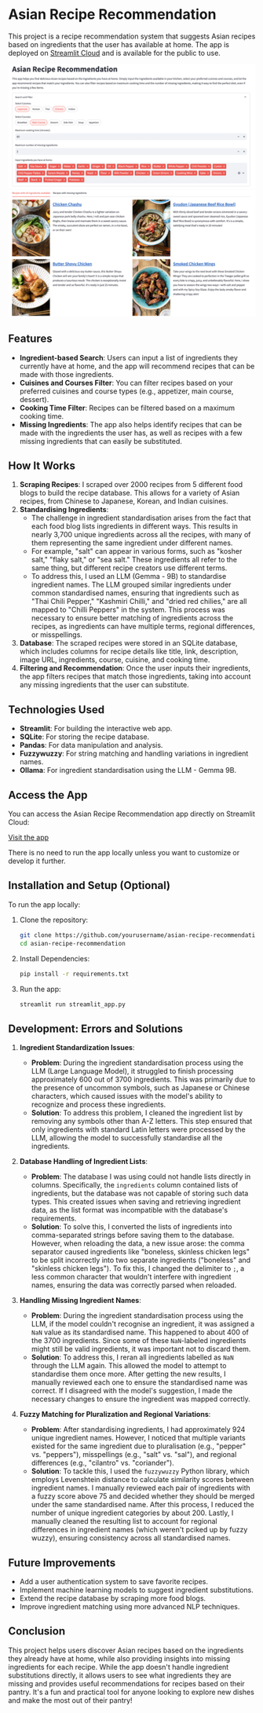 # Asian Recipe Recommendation

This project is a recipe recommendation system that suggests Asian recipes based on ingredients that the user has available at home. The app is deployed on [Streamlit Cloud](https://asian-recipe-recommendation.streamlit.app/) and is available for the public to use.

![](./images/img1.png)
![](./images/recipes.png)

## Features

- **Ingredient-based Search**: Users can input a list of ingredients they currently have at home, and the app will recommend recipes that can be made with those ingredients.
- **Cuisines and Courses Filter**: You can filter recipes based on your preferred cuisines and course types (e.g., appetizer, main course, dessert).
- **Cooking Time Filter**: Recipes can be filtered based on a maximum cooking time.
- **Missing Ingredients**: The app also helps identify recipes that can be made with the ingredients the user has, as well as recipes with a few missing ingredients that can easily be substituted.


## How It Works

1. **Scraping Recipes**: I scraped over 2000 recipes from 5 different food blogs to build the recipe database. This allows for a variety of Asian recipes, from Chinese to Japanese, Korean, and Indian cuisines.
2. **Standardising Ingredients**: 
    - The challenge in ingredient standardisation arises from the fact that each food blog lists ingredients in different ways. This results in nearly 3,700 unique ingredients across all the recipes, with many of them representing the same ingredient under different names.
    - For example, "salt" can appear in various forms, such as "kosher salt," "flaky salt," or "sea salt." These ingredients all refer to the same thing, but different recipe creators use different terms.
    - To address this, I used an LLM (Gemma - 9B) to standardise ingredient names. The LLM grouped similar ingredients under common standardised names, ensuring that ingredients such as "Thai Chili Pepper," "Kashmiri Chilli," and "dried red chilies," are all mapped to "Chilli Peppers" in the system. This process was necessary to ensure better matching of ingredients across the recipes, as ingredients can have multiple terms, regional differences, or misspellings.
3. **Database**: The scraped recipes were stored in an SQLite database, which includes columns for recipe details like title, link, description, image URL, ingredients, course, cuisine, and cooking time.
4. **Filtering and Recommendation**: Once the user inputs their ingredients, the app filters recipes that match those ingredients, taking into account any missing ingredients that the user can substitute.

## Technologies Used

- **Streamlit**: For building the interactive web app.
- **SQLite**: For storing the recipe database.
- **Pandas**: For data manipulation and analysis.
- **Fuzzywuzzy**: For string matching and handling variations in ingredient names.
- **Ollama**: For ingredient standardisation using the LLM - Gemma 9B.

## Access the App

You can access the Asian Recipe Recommendation app directly on Streamlit Cloud:

[Visit the app](https://asian-recipe-recommendation.streamlit.app/)

There is no need to run the app locally unless you want to customize or develop it further.

## Installation and Setup (Optional)
To run the app locally:

1. Clone the repository:
   ```bash
   git clone https://github.com/yourusername/asian-recipe-recommendation.git
   cd asian-recipe-recommendation
   ```

2. Install Dependencies:
    ```bash
    pip install -r requirements.txt
    ```

3. Run the app:
    ```bash
    streamlit run streamlit_app.py
    ```



## Development: Errors and Solutions


1. **Ingredient Standardization Issues**:
   - **Problem**: During the ingredient standardisation process using the LLM (Large Language Model), it struggled to finish processing approximately 600 out of 3700 ingredients. This was primarily due to the presence of uncommon symbols, such as Japanese or Chinese characters, which caused issues with the model's ability to recognize and process these ingredients.
   - **Solution**: To address this problem, I cleaned the ingredient list by removing any symbols other than A-Z letters. This step ensured that only ingredients with standard Latin letters were processed by the LLM, allowing the model to successfully standardise all the ingredients.

2. **Database Handling of Ingredient Lists**:
   - **Problem**: The database I was using could not handle lists directly in columns. Specifically, the `ingredients` column contained lists of ingredients, but the database was not capable of storing such data types. This created issues when saving and retrieving ingredient data, as the list format was incompatible with the database's requirements.
   - **Solution**: To solve this, I converted the lists of ingredients into comma-separated strings before saving them to the database. However, when reloading the data, a new issue arose: the comma separator caused ingredients like "boneless, skinless chicken legs" to be split incorrectly into two separate ingredients ("boneless" and "skinless chicken legs"). To fix this, I changed the delimiter to `;`, a less common character that wouldn't interfere with ingredient names, ensuring the data was correctly parsed when reloaded.

3. **Handling Missing Ingredient Names**:
   - **Problem**: During the ingredient standardisation process using the LLM, if the model couldn't recognise an ingredient, it was assigned a `NaN` value as its standardised name. This happened to about 400 of the 3700 ingredients. Since some of these `NaN`-labeled ingredients might still be valid ingredients, it was important not to discard them.
   - **Solution**: To address this, I reran all ingredients labelled as `NaN` through the LLM again. This allowed the model to attempt to standardise them once more. After getting the new results, I manually reviewed each one to ensure the standardised name was correct. If I disagreed with the model's suggestion, I made the necessary changes to ensure the ingredient was mapped correctly.

4. **Fuzzy Matching for Pluralization and Regional Variations**:
   - **Problem**: After standardising ingredients, I had approximately 924 unique ingredient names. However, I noticed that multiple variants existed for the same ingredient due to pluralisation (e.g., "pepper" vs. "peppers"), misspellings (e.g., "salt" vs. "sal"), and regional differences (e.g., "cilantro" vs. "coriander").
   - **Solution**: To tackle this, I used the `fuzzywuzzy` Python library, which employs Levenshtein distance to calculate similarity scores between ingredient names. I manually reviewed each pair of ingredients with a fuzzy score above 75 and decided whether they should be merged under the same standardised name. After this process, I reduced the number of unique ingredient categories by about 200. Lastly, I manually cleaned the resulting list to account for regional differences in ingredient names (which weren't pciked up by fuzzy wuzzy), ensuring consistency across all standardised names.


## Future Improvements

- Add a user authentication system to save favorite recipes.
- Implement machine learning models to suggest ingredient substitutions.
- Extend the recipe database by scraping more food blogs.
- Improve ingredient matching using more advanced NLP techniques.

## Conclusion

This project helps users discover Asian recipes based on the ingredients they already have at home, while also providing insights into missing ingredients for each recipe. While the app doesn't handle ingredient substitutions directly, it allows users to see what ingredients they are missing and provides useful recommendations for recipes based on their pantry. It's a fun and practical tool for anyone looking to explore new dishes and make the most out of their pantry!
